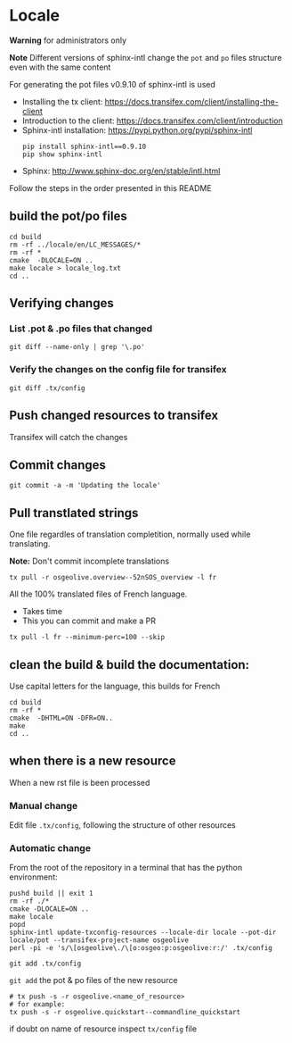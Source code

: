 
# Locale

**Warning** for administrators only

**Note** Different versions of sphinx-intl change the `pot` and `po` files structure even with the same content

For generating the pot files v0.9.10 of sphinx-intl is used

- Installing the tx client: https://docs.transifex.com/client/installing-the-client
- Introduction to the client: https://docs.transifex.com/client/introduction
- Sphinx-intl installation: https://pypi.python.org/pypi/sphinx-intl
  ```
  pip install sphinx-intl==0.9.10
  pip show sphinx-intl
  ```
- Sphinx: http://www.sphinx-doc.org/en/stable/intl.html


Follow the steps in the order presented in this README

## build the pot/po files

```
cd build
rm -rf ../locale/en/LC_MESSAGES/*
rm -rf *
cmake  -DLOCALE=ON ..
make locale > locale_log.txt
cd ..
```

## Verifying changes

### List .pot & .po files that changed
```
git diff --name-only | grep '\.po'
```


### Verify the changes on the config file for transifex
```
git diff .tx/config
```

## Push changed resources to transifex

Transifex will catch the changes

## Commit changes

```
git commit -a -m 'Updating the locale'
```

## Pull transtlated strings

One file regardles of translation completition, normally used while translating.

**Note:** Don't commit incomplete translations
```
tx pull -r osgeolive.overview--52nSOS_overview -l fr
```

All the 100% translated files of French language.
* Takes time
* This you can commit and make a PR
```
tx pull -l fr --minimum-perc=100 --skip
```

## clean the build & build the documentation:

Use capital letters for the language, this builds for French
```
cd build
rm -rf *
cmake  -DHTML=ON -DFR=ON..
make
cd ..
```

## when there is a new resource

When a new rst file is been processed

### Manual change

Edit file `.tx/config`, following the structure of other resources

### Automatic change

From the root of the repository in a terminal that has the python environment:

```
pushd build || exit 1
rm -rf ./*
cmake -DLOCALE=ON ..
make locale
popd
sphinx-intl update-txconfig-resources --locale-dir locale --pot-dir locale/pot --transifex-project-name osgeolive
perl -pi -e 's/\[osgeolive\./\[o:osgeo:p:osgeolive:r:/' .tx/config
```

```
git add .tx/config
```

`git add` the pot & po files of the new resource

```
# tx push -s -r osgeolive.<name_of_resource>
# for example:
tx push -s -r osgeolive.quickstart--commandline_quickstart
```

if doubt on name of resource inspect `tx/config` file
